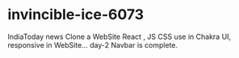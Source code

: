 # invincible-ice-6073
IndiaToday news Clone a WebSite React , JS  CSS use in Chakra UI, responsive in WebSite... 
day-2 Navbar is complete.
